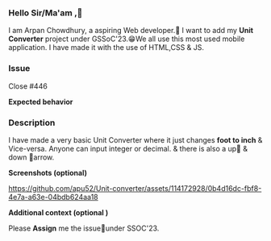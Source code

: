 ### Hello Sir/Ma'am ,👋
I am Arpan Chowdhury, a aspiring Web developer.🤖 I want to add my **Unit Converter** project under GSSoC'23.😁We all use this most used mobile application. I have made it with the use of HTML,CSS & JS.

### Issue
Close #446

**Expected behavior**
<!-- A clear and concise description of what you expected to happen. -->
### Description
I have made a very basic Unit Converter where it just changes **foot to inch** & Vice-versa. Anyone can input integer or decimal. & there is also a up🔼 & down 🔽arrow. 

**Screenshots (optional)**
<!-- If applicable, add screenshots to help explain your problem. -->
https://github.com/apu52/Unit-converter/assets/114172928/0b4d16dc-fbf8-4e7a-a63e-04bdb624aa18



**Additional context (optional )**
<!-- Add any other context about the problem here. -->
Please **Assign** me the issue🙏under SSOC'23.

